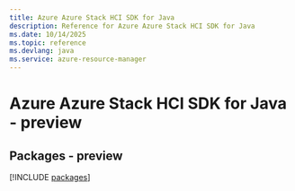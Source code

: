 ```yaml
---
title: Azure Azure Stack HCI SDK for Java
description: Reference for Azure Azure Stack HCI SDK for Java
ms.date: 10/14/2025
ms.topic: reference
ms.devlang: java
ms.service: azure-resource-manager
---
```

# Azure Azure Stack HCI SDK for Java - preview
## Packages - preview
[!INCLUDE [packages](azure-stack-hci-index.md)]